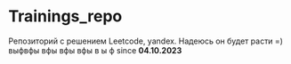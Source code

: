 # Trainings_repo
Репозиторий с решением Leetcode, yandex. Надеюсь он будет расти =)
выфвфы
вфы
вфы
вфы
в
ы
ф
since <b>04.10.2023</b>
